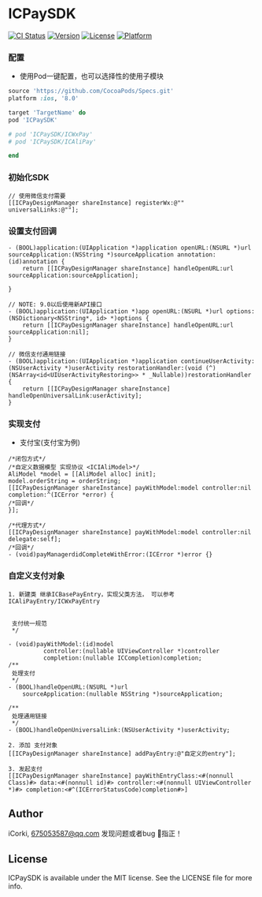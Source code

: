 # ICPaySDK

[![CI Status](http://img.shields.io/travis/corkiios/ICPaySDK.svg?style=flat)](https://travis-ci.org/corkiios/ICPaySDK)
[![Version](https://img.shields.io/cocoapods/v/ICPaySDK.svg?style=flat)](http://cocoapods.org/pods/ICPaySDK)
[![License](https://img.shields.io/cocoapods/l/ICPaySDK.svg?style=flat)](http://cocoapods.org/pods/ICPaySDK)
[![Platform](https://img.shields.io/cocoapods/p/ICPaySDK.svg?style=flat)](http://cocoapods.org/pods/ICPaySDK)

### 配置
* 使用Pod一键配置，也可以选择性的使用子模块
```ruby
source 'https://github.com/CocoaPods/Specs.git'
platform :ios, '8.0'

target 'TargetName' do
pod 'ICPaySDK'

# pod 'ICPaySDK/ICWxPay'
# pod 'ICPaySDK/ICAliPay'

end

```


### 初始化SDK

```
// 使用微信支付需要
[[ICPayDesignManager shareInstance] registerWx:@"" universalLinks:@""];

```

### 设置支付回调

```
- (BOOL)application:(UIApplication *)application openURL:(NSURL *)url sourceApplication:(NSString *)sourceApplication annotation:(id)annotation {
    return [[ICPayDesignManager shareInstance] handleOpenURL:url sourceApplication:sourceApplication];

}

// NOTE: 9.0以后使用新API接口
- (BOOL)application:(UIApplication *)app openURL:(NSURL *)url options:(NSDictionary<NSString*, id> *)options {
    return [[ICPayDesignManager shareInstance] handleOpenURL:url sourceApplication:nil];
}

// 微信支付通用链接
- (BOOL)application:(UIApplication *)application continueUserActivity:(NSUserActivity *)userActivity restorationHandler:(void (^)(NSArray<id<UIUserActivityRestoring>> * _Nullable))restorationHandler {
    return [[ICPayDesignManager shareInstance] handleOpenUniversalLink:userActivity];
}

```

### 实现支付

* 支付宝<ICIAliModel>(支付宝为例)

```
/*闭包方式*/
/*自定义数据模型 实现协议 <ICIAliModel>*/
AliModel *model = [[AliModel alloc] init];
model.orderString = orderString;
[[ICPayDesignManager shareInstance] payWithModel:model controller:nil completion:^(ICError *error) {
/*回调*/
}];

/*代理方式*/
[[ICPayDesignManager shareInstance] payWithModel:model controller:nil delegate:self];
/*回调*/
- (void)payManagerdidCompleteWithError:(ICError *)error {}

```

### 自定义支付对象

```
1. 新建类 继承ICBasePayEntry，实现父类方法， 可以参考 ICAliPayEntry/ICWxPayEntry


 支付统一规范
 */

- (void)payWithModel:(id)model
          controller:(nullable UIViewController *)controller
          completion:(nullable ICCompletion)completion;
/**
 处理支付
 */
- (BOOL)handleOpenURL:(NSURL *)url
    sourceApplication:(nullable NSString *)sourceApplication;

/**
 处理通用链接
 */
- (BOOL)handleOpenUniversalLink:(NSUserActivity *)userActivity;

2. 添加 支付对象
[[ICPayDesignManager shareInstance] addPayEntry:@"自定义的entry"];

3. 发起支付
[[ICPayDesignManager shareInstance] payWithEntryClass:<#(nonnull Class)#> data:<#(nonnull id)#> controller:<#(nonnull UIViewController *)#> completion:<#^(ICErrorStatusCode)completion#>]

```

## Author

iCorki, 675053587@qq.com
发现问题或者bug 👏指正！

## License

ICPaySDK is available under the MIT license. See the LICENSE file for more info.

